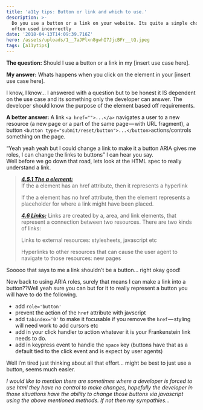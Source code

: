 ```yaml
---
title: 'a11y tips: Button or link and which to use.'
description: >-
  Do you use a button or a link on your website. Its quite a simple choice but
  often used incorrectly
date: '2018-04-13T14:09:39.716Z'
hero: /assets/uploads/1__7aJPlxn8gwhI7JjcBFr__tQ.jpeg
tags: [a11ytips]
---
```


**The question:** Should I use a button or a link in my \[insert use case here\].

**My answer:** Whats happens when you click on the element in your \[insert use case here\].

I know, I know… I answered with a question but to be honest it IS dependent on the use case and its something only the developer can answer. The developer should know the purpose of the element based off requirements.

**A better answer:** A link `<a href="">...</a>` navigates a user to a new resource (a new page or a part of the same page — with URL fragment), a button `<button type="submit/reset/button">...</button>`actions/controls something on the page.

“Yeah yeah yeah but I could change a link to make it a button ARIA gives me roles, I can change the links to buttons” I can hear you say.  
Well before we go down that road, lets look at the HTML spec to really understand a link.

> [**_4.5.1 The a element:_**](https://html.spec.whatwg.org/multipage/text-level-semantics.html#the-a-element)  
> If the a element has an href attribute, then it represents a hyperlink
>
> If the a element has no href attribute, then the element represents a placeholder for where a link might have been placed.
>
> [**_4.6 Links:_**](https://html.spec.whatwg.org/multipage/links.html#links)
> Links are created by a, area, and link elements, that represent a connection between two resources. There are two kinds of links:
>
> Links to external resources: stylesheets, javascript etc
>
> Hyperlinks to other resources that can cause the user agent to navigate to those resources: new pages

Sooooo that says to me a link shouldn’t be a button… right okay good!

Now back to using ARIA roles, surely that means I can make a link into a button??Well yeah sure you can but for it to really represent a button you will have to do the following.

*   add `role='button'`
*   prevent the action of the `href` attribute with javscript
*   add `tabindex='0'` to make it focusable if you remove the `href` — styling will need work to add cursors etc
*   add in your click handler to action whatever it is your Frankenstein link needs to do.
*   add in keypress event to handle the `space` key (buttons have that as a default tied to the click event and is expect by user agents)

Well I’m tired just thinking about all that effort… might be best to just use a button, seems much easier.

_I would like to mention there are sometimes where a developer is forced to use html they have no control to make changes, hopefully the developer in those situations have the ability to change those buttons via javascript using the above mentioned methods. If not then my sympathies…_
